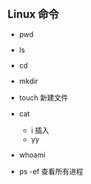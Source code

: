 ## Linux 命令

- pwd
- ls
- cd
- mkdir

- touch 新建文件
- cat 
  - i 插入
  - yy 
- whoami

- ps -ef 查看所有进程